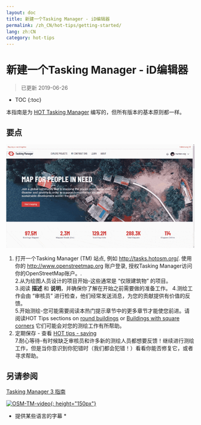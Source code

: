 ```yaml
---
layout: doc
title: 新建一个Tasking Manager - iD编辑器
permalink: /zh_CN/hot-tips/getting-started/
lang: zh:CN
category: hot-tips
---
```


新建一个Tasking Manager - iD编辑器
============

> 已更新 2019-06-26  

- TOC
{:toc}

本指南是为 [HOT Tasking Manager](http://tasks.hotosm.org/) 编写的，但所有版本的基本原则都一样。  

要点
--------------

![TM Start][]


1. 打开一个Tasking Manager (TM) 站点, 例如 <http://tasks.hotosm.org/>. 使用你的 <http://www.openstreetmap.org> 账户登录, 授权Tasking Manager访问你的OpenStreetMap账户。.  
2.从为绘图人员设计的项目开始-这些通常是 “仅限建筑物” 的项目。  
3.阅读 **描述** 和 **说明**，并确保你了解在开始之前需要做的准备工作。 
4.测绘工作会由 “审核员” 进行检查，他们经常发送消息，为您的贡献提供有价值的反馈。  
5.开始测绘-您可能需要阅读本热门提示章节中的更多章节才能使您前进。请阅读HOT Tips sections on [round buildings](/en/hot-tips/tracing-round-buildings/) or [Buildings with square corners](/en/hot-tips/tracing-rectangular-buildings/) 它们可能会对您的测绘工作有所帮助。  
6.  定期保存 - 查看 [HOT tips - saving](/en/hot-tips/saving/)  
7.耐心等待-有时候缺乏审核员和许多新的测绘人员都想要反馈！继续进行测绘工作，但是当你意识到你犯错时（我们都会犯错！）看看你能否修复它，或者寻求帮助。  



另请参阅  
---------

[Tasking Manager 3 指南](/en/coordination/tasking-manager3/)  

[![OSM-TM-video]{: height="150px"}](https://www.youtube.com/watch?v=_feTGQXLf_M&list=PLb9506_-6FMHZ3nwn9heri3xjQKrSq1hN&index=9 "Humanitarian OpenStreetMap Team - Tasking Manager 教程视频")  
* 提供某些语言的字幕 *  


[TM Start]:/images/hot-tips/tm_start.gif "Tasking Manager 选择一个方形并将其载入iD编辑器"
[keymon]:/images/hot-tips/keymon.png
[OSM-TM-video]: /images/hot-tips/OSM-TM-video.png "Humanitarian OpenStreetMap Team - Tasking Manager 教程视频"